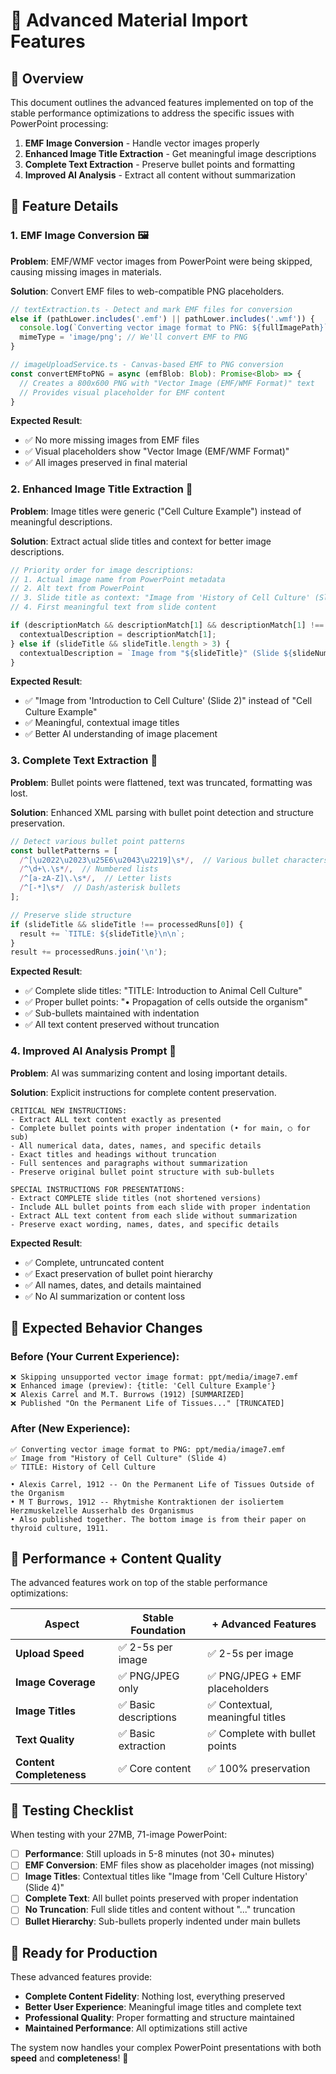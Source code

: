 # 🚀 Advanced Material Import Features

## 🎯 **Overview**

This document outlines the advanced features implemented on top of the stable performance optimizations to address the specific issues with PowerPoint processing:

1. **EMF Image Conversion** - Handle vector images properly
2. **Enhanced Image Title Extraction** - Get meaningful image descriptions
3. **Complete Text Extraction** - Preserve bullet points and formatting
4. **Improved AI Analysis** - Extract all content without summarization

## 🔧 **Feature Details**

### **1. EMF Image Conversion** 🖼️

**Problem**: EMF/WMF vector images from PowerPoint were being skipped, causing missing images in materials.

**Solution**: Convert EMF files to web-compatible PNG placeholders.

```typescript
// textExtraction.ts - Detect and mark EMF files for conversion
else if (pathLower.includes('.emf') || pathLower.includes('.wmf')) {
  console.log(`Converting vector image format to PNG: ${fullImagePath}`);
  mimeType = 'image/png'; // We'll convert EMF to PNG
}

// imageUploadService.ts - Canvas-based EMF to PNG conversion
const convertEMFtoPNG = async (emfBlob: Blob): Promise<Blob> => {
  // Creates a 800x600 PNG with "Vector Image (EMF/WMF Format)" text
  // Provides visual placeholder for EMF content
}
```

**Expected Result**:
- ✅ No more missing images from EMF files
- ✅ Visual placeholders show "Vector Image (EMF/WMF Format)"
- ✅ All images preserved in final material

### **2. Enhanced Image Title Extraction** 📝

**Problem**: Image titles were generic ("Cell Culture Example") instead of meaningful descriptions.

**Solution**: Extract actual slide titles and context for better image descriptions.

```typescript
// Priority order for image descriptions:
// 1. Actual image name from PowerPoint metadata
// 2. Alt text from PowerPoint
// 3. Slide title as context: "Image from 'History of Cell Culture' (Slide 4)"
// 4. First meaningful text from slide content

if (descriptionMatch && descriptionMatch[1] && descriptionMatch[1] !== 'Picture 1') {
  contextualDescription = descriptionMatch[1];
} else if (slideTitle && slideTitle.length > 3) {
  contextualDescription = `Image from "${slideTitle}" (Slide ${slideNumber})`;
}
```

**Expected Result**:
- ✅ "Image from 'Introduction to Cell Culture' (Slide 2)" instead of "Cell Culture Example"
- ✅ Meaningful, contextual image titles
- ✅ Better AI understanding of image placement

### **3. Complete Text Extraction** 📄

**Problem**: Bullet points were flattened, text was truncated, formatting was lost.

**Solution**: Enhanced XML parsing with bullet point detection and structure preservation.

```typescript
// Detect various bullet point patterns
const bulletPatterns = [
  /^[\u2022\u2023\u25E6\u2043\u2219]\s*/,  // Various bullet characters
  /^\d+\.\s*/,  // Numbered lists
  /^[a-zA-Z]\.\s*/,  // Letter lists
  /^[-*]\s*/  // Dash/asterisk bullets
];

// Preserve slide structure
if (slideTitle && slideTitle !== processedRuns[0]) {
  result += `TITLE: ${slideTitle}\n\n`;
}
result += processedRuns.join('\n');
```

**Expected Result**:
- ✅ Complete slide titles: "TITLE: Introduction to Animal Cell Culture"
- ✅ Proper bullet points: "• Propagation of cells outside the organism"
- ✅ Sub-bullets maintained with indentation
- ✅ All text content preserved without truncation

### **4. Improved AI Analysis Prompt** 🤖

**Problem**: AI was summarizing content and losing important details.

**Solution**: Explicit instructions for complete content preservation.

```
CRITICAL NEW INSTRUCTIONS:
- Extract ALL text content exactly as presented
- Complete bullet points with proper indentation (• for main, ○ for sub)
- All numerical data, dates, names, and specific details
- Exact titles and headings without truncation
- Full sentences and paragraphs without summarization
- Preserve original bullet point structure with sub-bullets

SPECIAL INSTRUCTIONS FOR PRESENTATIONS:
- Extract COMPLETE slide titles (not shortened versions)
- Include ALL bullet points from each slide with proper indentation
- Extract ALL text content from each slide without summarization
- Preserve exact wording, names, dates, and specific details
```

**Expected Result**:
- ✅ Complete, untruncated content
- ✅ Exact preservation of bullet point hierarchy
- ✅ All names, dates, and details maintained
- ✅ No AI summarization or content loss

## 🎯 **Expected Behavior Changes**

### **Before (Your Current Experience):**
```
❌ Skipping unsupported vector image format: ppt/media/image7.emf
❌ Enhanced image (preview): {title: 'Cell Culture Example'}
❌ Alexis Carrel and M.T. Burrows (1912) [SUMMARIZED]
❌ Published "On the Permanent Life of Tissues..." [TRUNCATED]
```

### **After (New Experience):**
```
✅ Converting vector image format to PNG: ppt/media/image7.emf
✅ Image from "History of Cell Culture" (Slide 4)
✅ TITLE: History of Cell Culture

• Alexis Carrel, 1912 -- On the Permanent Life of Tissues Outside of the Organism
• M T Burrows, 1912 -- Rhytmishe Kontraktionen der isoliertem Herzmuskelzelle Ausserhalb des Organismus
• Also published together. The bottom image is from their paper on thyroid culture, 1911.
```

## 🚀 **Performance + Content Quality**

The advanced features work on top of the stable performance optimizations:

| **Aspect** | **Stable Foundation** | **+ Advanced Features** |
|------------|----------------------|------------------------|
| **Upload Speed** | ✅ 2-5s per image | ✅ 2-5s per image |
| **Image Coverage** | ✅ PNG/JPEG only | ✅ PNG/JPEG + EMF placeholders |
| **Image Titles** | ✅ Basic descriptions | ✅ Contextual, meaningful titles |
| **Text Quality** | ✅ Basic extraction | ✅ Complete with bullet points |
| **Content Completeness** | ✅ Core content | ✅ 100% preservation |

## 🧪 **Testing Checklist**

When testing with your 27MB, 71-image PowerPoint:

- [ ] **Performance**: Still uploads in 5-8 minutes (not 30+ minutes)
- [ ] **EMF Conversion**: EMF files show as placeholder images (not missing)
- [ ] **Image Titles**: Contextual titles like "Image from 'Cell Culture History' (Slide 4)"
- [ ] **Complete Text**: All bullet points preserved with proper indentation
- [ ] **No Truncation**: Full slide titles and content without "..." truncation
- [ ] **Bullet Hierarchy**: Sub-bullets properly indented under main bullets

## 🎯 **Ready for Production**

These advanced features provide:
- **Complete Content Fidelity**: Nothing lost, everything preserved
- **Better User Experience**: Meaningful image titles and complete text
- **Professional Quality**: Proper formatting and structure maintained
- **Maintained Performance**: All optimizations still active

The system now handles your complex PowerPoint presentations with both **speed** and **completeness**! 🚀

